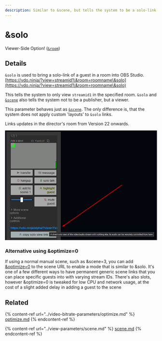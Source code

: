 ```yaml
---
description: Similar to &scene, but tells the system to be a solo-link
---
```


# \&solo

Viewer-Side Option! ([`&room`](../../general-settings/room.md))

## Details

`&solo` is used to bring a solo-link of a guest in a room into OBS Studio.\
[https://vdo.ninja/?view=streamid1\&room=roomname\&solo](https://vdo.ninja/?view=streamid1\&room=roomname\&solo)

This tells the system to only view `streamid1` in the specified room. `&solo` and [`&scene`](../view-parameters/scene.md) also tells the system not to be a publisher, but a viewer.

This parameter behaves just as [`&scene`](../view-parameters/scene.md). The only difference is, that the system does not apply custom 'layouts' to `&solo` links.

Links updates in the director's room from Version 22 onwards.

![](<../../.gitbook/assets/image (1) (3) (1) (1).png>)



### Alternative using \&optimize=0&#x20;

If using a normal manual scene, such as \&scene=3, you can add [\&optimize=0](and-solo.md#alternative-using-and-optimize-0) to the scene URL to enable a mode that is similar to \&solo. It's one of a few different ways to have permanent generic scene links that you can place specific guests into with varying stream IDs. There's also slots, however \&optimize=0 is tweaked for low CPU and network usage, at the cost of a slight added delay in adding a guest to the scene

## Related

{% content-ref url="../video-bitrate-parameters/optimize.md" %}
[optimize.md](../video-bitrate-parameters/optimize.md)
{% endcontent-ref %}

{% content-ref url="../view-parameters/scene.md" %}
[scene.md](../view-parameters/scene.md)
{% endcontent-ref %}
